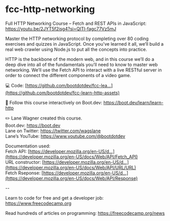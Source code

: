 # fcc-http-networking
Full HTTP Networking Course – Fetch and REST APIs in JavaScript: \
https://youtu.be/2JYT5f2isg4?si=QITl-fagc77Vz5mJ

Master the HTTP networking protocol by completing over 80 coding exercises and quizzes in JavaScript. Once you’ve learned it all, we’ll build a real web crawler using Node.js to put all the concepts into practice.

HTTP is the backbone of the modern web, and in this course we’ll do a deep dive into all of the fundamentals you’ll need to know to master web networking. We’ll use the Fetch API to interact with a live RESTful server in order to connect the different components of a video game.

💻 Code: [https://github.com/bootdotdev/fcc-lea...](https://github.com/bootdotdev/fcc-learn-http-assets)

🔗 Follow this course interactively on Boot.dev: https://boot.dev/learn/learn-http

✏️ Lane Wagner created this course. \
Boot.dev: https://boot.dev \
Lane on Twitter: https://twitter.com/wagslane \
Lane’s YouTube: https://www.youtube.com/@bootdotdev  

Documentation used: \
Fetch API: [https://developer.mozilla.org/en-US/d...](https://developer.mozilla.org/en-US/docs/Web/API/Fetch_API) \
URL constructor: [https://developer.mozilla.org/en-US/d...](https://developer.mozilla.org/en-US/docs/Web/API/URL/URL) \
Fetch Rseponse: [https://developer.mozilla.org/en-US/d...](https://developer.mozilla.org/en-US/docs/Web/API/Response)

--

Learn to code for free and get a developer job: https://www.freecodecamp.org

Read hundreds of articles on programming: https://freecodecamp.org/news
